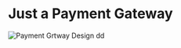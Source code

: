 # Just a Payment Gateway

![Payment Grtway Design](https://user-images.githubusercontent.com/88492493/172157581-56c806ac-facd-4afa-a179-2fde48d73335.png)
dd
